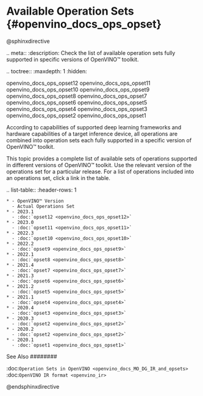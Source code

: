 # Available Operation Sets {#openvino_docs_ops_opset}

@sphinxdirective

.. meta::
  :description: Check the list of available operation sets fully supported in 
                specific versions of OpenVINO™ toolkit.

.. toctree::
   :maxdepth: 1
   :hidden:

   openvino_docs_ops_opset12
   openvino_docs_ops_opset11
   openvino_docs_ops_opset10
   openvino_docs_ops_opset9
   openvino_docs_ops_opset8
   openvino_docs_ops_opset7
   openvino_docs_ops_opset6
   openvino_docs_ops_opset5
   openvino_docs_ops_opset4
   openvino_docs_ops_opset3
   openvino_docs_ops_opset2
   openvino_docs_ops_opset1


According to capabilities of supported deep learning frameworks and hardware capabilities of a target inference device, all operations are combined into operation sets each fully supported in a specific version of OpenVINO™ toolkit.

This topic provides a complete list of available sets of operations supported in different versions of OpenVINO™ toolkit. Use the relevant version of the operations set for a particular release. For a list of operations included into an operations set, click a link in the table.

.. list-table::
    :header-rows: 1

    * - OpenVINO™ Version
      - Actual Operations Set
    * - 2023.1
      - :doc:`opset12 <openvino_docs_ops_opset12>`
    * - 2023.0
      - :doc:`opset11 <openvino_docs_ops_opset11>`
    * - 2022.3
      - :doc:`opset10 <openvino_docs_ops_opset10>`
    * - 2022.2
      - :doc:`opset9 <openvino_docs_ops_opset9>`
    * - 2022.1
      - :doc:`opset8 <openvino_docs_ops_opset8>`
    * - 2021.4
      - :doc:`opset7 <openvino_docs_ops_opset7>`
    * - 2021.3
      - :doc:`opset6 <openvino_docs_ops_opset6>`
    * - 2021.2
      - :doc:`opset5 <openvino_docs_ops_opset5>`
    * - 2021.1
      - :doc:`opset4 <openvino_docs_ops_opset4>`
    * - 2020.4
      - :doc:`opset3 <openvino_docs_ops_opset3>`
    * - 2020.3
      - :doc:`opset2 <openvino_docs_ops_opset2>`
    * - 2020.2
      - :doc:`opset2 <openvino_docs_ops_opset2>`
    * - 2020.1
      - :doc:`opset1 <openvino_docs_ops_opset1>`

See Also
########

:doc:`Operation Sets in OpenVINO <openvino_docs_MO_DG_IR_and_opsets>`
:doc:`OpenVINO IR format <openvino_ir>`

@endsphinxdirective
